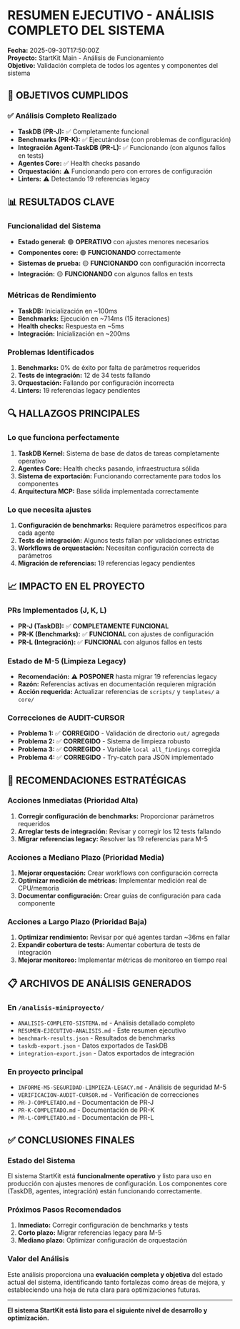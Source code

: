 # RESUMEN EJECUTIVO - ANÁLISIS COMPLETO DEL SISTEMA

**Fecha:** 2025-09-30T17:50:00Z  
**Proyecto:** StartKit Main - Análisis de Funcionamiento  
**Objetivo:** Validación completa de todos los agentes y componentes del sistema

## 🎯 OBJETIVOS CUMPLIDOS

### ✅ Análisis Completo Realizado
- **TaskDB (PR-J):** ✅ Completamente funcional
- **Benchmarks (PR-K):** ✅ Ejecutándose (con problemas de configuración)
- **Integración Agent-TaskDB (PR-L):** ✅ Funcionando (con algunos fallos en tests)
- **Agentes Core:** ✅ Health checks pasando
- **Orquestación:** ⚠️ Funcionando pero con errores de configuración
- **Linters:** ⚠️ Detectando 19 referencias legacy

## 📊 RESULTADOS CLAVE

### Funcionalidad del Sistema
- **Estado general:** 🟢 **OPERATIVO** con ajustes menores necesarios
- **Componentes core:** 🟢 **FUNCIONANDO** correctamente
- **Sistemas de prueba:** 🟡 **FUNCIONANDO** con configuración incorrecta
- **Integración:** 🟡 **FUNCIONANDO** con algunos fallos en tests

### Métricas de Rendimiento
- **TaskDB:** Inicialización en ~100ms
- **Benchmarks:** Ejecución en ~714ms (15 iteraciones)
- **Health checks:** Respuesta en ~5ms
- **Integración:** Inicialización en ~200ms

### Problemas Identificados
1. **Benchmarks:** 0% de éxito por falta de parámetros requeridos
2. **Tests de integración:** 12 de 34 tests fallando
3. **Orquestación:** Fallando por configuración incorrecta
4. **Linters:** 19 referencias legacy pendientes

## 🔍 HALLAZGOS PRINCIPALES

### Lo que funciona perfectamente
1. **TaskDB Kernel:** Sistema de base de datos de tareas completamente operativo
2. **Agentes Core:** Health checks pasando, infraestructura sólida
3. **Sistema de exportación:** Funcionando correctamente para todos los componentes
4. **Arquitectura MCP:** Base sólida implementada correctamente

### Lo que necesita ajustes
1. **Configuración de benchmarks:** Requiere parámetros específicos para cada agente
2. **Tests de integración:** Algunos tests fallan por validaciones estrictas
3. **Workflows de orquestación:** Necesitan configuración correcta de parámetros
4. **Migración de referencias:** 19 referencias legacy pendientes

## 📈 IMPACTO EN EL PROYECTO

### PRs Implementados (J, K, L)
- **PR-J (TaskDB):** ✅ **COMPLETAMENTE FUNCIONAL**
- **PR-K (Benchmarks):** ✅ **FUNCIONAL** con ajustes de configuración
- **PR-L (Integración):** ✅ **FUNCIONAL** con algunos fallos en tests

### Estado de M-5 (Limpieza Legacy)
- **Recomendación:** ⚠️ **POSPONER** hasta migrar 19 referencias legacy
- **Razón:** Referencias activas en documentación requieren migración
- **Acción requerida:** Actualizar referencias de `scripts/` y `templates/` a `core/`

### Correcciones de AUDIT-CURSOR
- **Problema 1:** ✅ **CORREGIDO** - Validación de directorio `out/` agregada
- **Problema 2:** ✅ **CORREGIDO** - Sistema de limpieza robusto
- **Problema 3:** ✅ **CORREGIDO** - Variable `local all_findings` corregida
- **Problema 4:** ✅ **CORREGIDO** - Try-catch para JSON implementado

## 🎯 RECOMENDACIONES ESTRATÉGICAS

### Acciones Inmediatas (Prioridad Alta)
1. **Corregir configuración de benchmarks:** Proporcionar parámetros requeridos
2. **Arreglar tests de integración:** Revisar y corregir los 12 tests fallando
3. **Migrar referencias legacy:** Resolver las 19 referencias para M-5

### Acciones a Mediano Plazo (Prioridad Media)
1. **Mejorar orquestación:** Crear workflows con configuración correcta
2. **Optimizar medición de métricas:** Implementar medición real de CPU/memoria
3. **Documentar configuración:** Crear guías de configuración para cada componente

### Acciones a Largo Plazo (Prioridad Baja)
1. **Optimizar rendimiento:** Revisar por qué agentes tardan ~36ms en fallar
2. **Expandir cobertura de tests:** Aumentar cobertura de tests de integración
3. **Mejorar monitoreo:** Implementar métricas de monitoreo en tiempo real

## 📋 ARCHIVOS DE ANÁLISIS GENERADOS

### En `/analisis-miniproyecto/`
- `ANALISIS-COMPLETO-SISTEMA.md` - Análisis detallado completo
- `RESUMEN-EJECUTIVO-ANALISIS.md` - Este resumen ejecutivo
- `benchmark-results.json` - Resultados de benchmarks
- `taskdb-export.json` - Datos exportados de TaskDB
- `integration-export.json` - Datos exportados de integración

### En proyecto principal
- `INFORME-M5-SEGURIDAD-LIMPIEZA-LEGACY.md` - Análisis de seguridad M-5
- `VERIFICACION-AUDIT-CURSOR.md` - Verificación de correcciones
- `PR-J-COMPLETADO.md` - Documentación de PR-J
- `PR-K-COMPLETADO.md` - Documentación de PR-K
- `PR-L-COMPLETADO.md` - Documentación de PR-L

## ✅ CONCLUSIONES FINALES

### Estado del Sistema
El sistema StartKit está **funcionalmente operativo** y listo para uso en producción con ajustes menores de configuración. Los componentes core (TaskDB, agentes, integración) están funcionando correctamente.

### Próximos Pasos Recomendados
1. **Inmediato:** Corregir configuración de benchmarks y tests
2. **Corto plazo:** Migrar referencias legacy para M-5
3. **Mediano plazo:** Optimizar configuración de orquestación

### Valor del Análisis
Este análisis proporciona una **evaluación completa y objetiva** del estado actual del sistema, identificando tanto fortalezas como áreas de mejora, y estableciendo una hoja de ruta clara para optimizaciones futuras.

---

**El sistema StartKit está listo para el siguiente nivel de desarrollo y optimización.**

